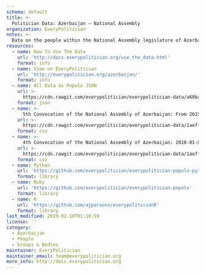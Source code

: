 ```yaml
---
schema: default
title: >-
  Politician Data: Azerbaijan — National Assembly
organization: EveryPolitician
notes: >-
  Data on the people within the National Assembly legislature of Azerbaijan.
resources:
  - name: How To Use The Data
    url: 'http://docs.everypolitician.org/use_the_data.html'
    format: info
  - name: View on EveryPolitician
    url: 'http://everypolitician.org/azerbaijan/'
    format: info
  - name: All Data as Popolo JSON
    url: >-
      https://cdn.rawgit.com/everypolitician/everypolitician-data/a60ba65c146ce7b92116de48296b75bcb9ab4e69/data/Azerbaijan/National_Assembly/ep-popolo-v1.0.json
    format: json
  - name: >-
      5th Convocation of the National Assembly of Azerbaijan: From 2015-12-01
    url: >-
      https://cdn.rawgit.com/everypolitician/everypolitician-data/1aeff9537a7f7d3a17c8ca4a852b5ab16aa79973/data/Azerbaijan/National_Assembly/term-5.csv
    format: csv
  - name: >-
      4th Convocation of the National Assembly of Azerbaijan: 2010-01-01 to 2015-01-01
    url: >-
      https://cdn.rawgit.com/everypolitician/everypolitician-data/1aeff9537a7f7d3a17c8ca4a852b5ab16aa79973/data/Azerbaijan/National_Assembly/term-4.csv
    format: csv
  - name: Python
    url: 'https://github.com/everypolitician/everypolitician-popolo-python'
    format: library
  - name: Ruby
    url: 'https://github.com/everypolitician/everypolitician-popolo'
    format: library
  - name: R
    url: 'https://github.com/ajparsons/everypoliticianR'
    format: library
last_modified: 2019-02-18T01:10:59
license: ''
category:
  - Azerbaijan
  - People
  - Groups & Bodies
maintainer: EveryPolitician
maintainer_email: team@everypolitician.org
more_info: http://docs.everypolitician.org
---
```


